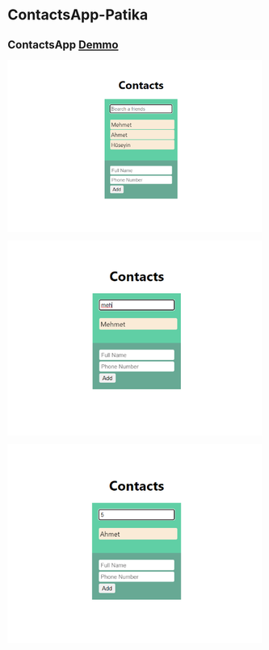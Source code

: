 # ContactsApp-Patika

## ContactsApp [Demmo](https://bayramenesyilmaz.github.io/ContactsApp/)

![contact](./img/Ekran%20g%C3%B6r%C3%BCnt%C3%BCs%C3%BC1.png)

![contact](./img/Ekran%20g%C3%B6r%C3%BCnt%C3%BCs%C3%BC2.png)

![contact](./img/Ekran%20g%C3%B6r%C3%BCnt%C3%BCs%C3%BC3.png)
